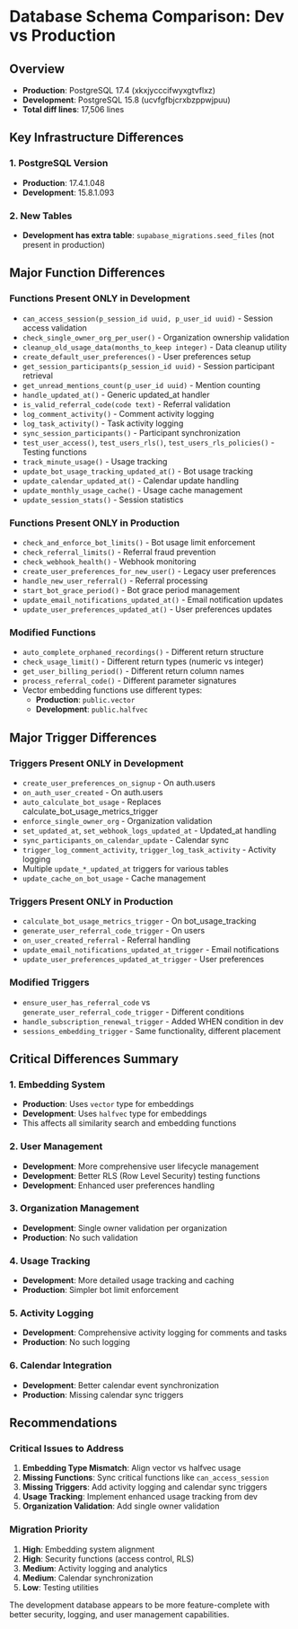 # Database Schema Comparison: Dev vs Production

## Overview
- **Production**: PostgreSQL 17.4 (xkxjycccifwyxgtvflxz)
- **Development**: PostgreSQL 15.8 (ucvfgfbjcrxbzppwjpuu)
- **Total diff lines**: 17,506 lines

## Key Infrastructure Differences

### 1. PostgreSQL Version
- **Production**: 17.4.1.048
- **Development**: 15.8.1.093

### 2. New Tables
- **Development has extra table**: `supabase_migrations.seed_files` (not present in production)

## Major Function Differences

### Functions Present ONLY in Development
- `can_access_session(p_session_id uuid, p_user_id uuid)` - Session access validation
- `check_single_owner_org_per_user()` - Organization ownership validation
- `cleanup_old_usage_data(months_to_keep integer)` - Data cleanup utility
- `create_default_user_preferences()` - User preferences setup
- `get_session_participants(p_session_id uuid)` - Session participant retrieval
- `get_unread_mentions_count(p_user_id uuid)` - Mention counting
- `handle_updated_at()` - Generic updated_at handler
- `is_valid_referral_code(code text)` - Referral validation
- `log_comment_activity()` - Comment activity logging
- `log_task_activity()` - Task activity logging
- `sync_session_participants()` - Participant synchronization
- `test_user_access()`, `test_users_rls()`, `test_users_rls_policies()` - Testing functions
- `track_minute_usage()` - Usage tracking
- `update_bot_usage_tracking_updated_at()` - Bot usage tracking
- `update_calendar_updated_at()` - Calendar update handling
- `update_monthly_usage_cache()` - Usage cache management
- `update_session_stats()` - Session statistics

### Functions Present ONLY in Production
- `check_and_enforce_bot_limits()` - Bot usage limit enforcement
- `check_referral_limits()` - Referral fraud prevention
- `check_webhook_health()` - Webhook monitoring
- `create_user_preferences_for_new_user()` - Legacy user preferences
- `handle_new_user_referral()` - Referral processing
- `start_bot_grace_period()` - Bot grace period management
- `update_email_notifications_updated_at()` - Email notification updates
- `update_user_preferences_updated_at()` - User preferences updates

### Modified Functions
- `auto_complete_orphaned_recordings()` - Different return structure
- `check_usage_limit()` - Different return types (numeric vs integer)
- `get_user_billing_period()` - Different return column names
- `process_referral_code()` - Different parameter signatures
- Vector embedding functions use different types:
  - **Production**: `public.vector`
  - **Development**: `public.halfvec`

## Major Trigger Differences

### Triggers Present ONLY in Development
- `create_user_preferences_on_signup` - On auth.users
- `on_auth_user_created` - On auth.users  
- `auto_calculate_bot_usage` - Replaces calculate_bot_usage_metrics_trigger
- `enforce_single_owner_org` - Organization validation
- `set_updated_at`, `set_webhook_logs_updated_at` - Updated_at handling
- `sync_participants_on_calendar_update` - Calendar sync
- `trigger_log_comment_activity`, `trigger_log_task_activity` - Activity logging
- Multiple `update_*_updated_at` triggers for various tables
- `update_cache_on_bot_usage` - Cache management

### Triggers Present ONLY in Production
- `calculate_bot_usage_metrics_trigger` - On bot_usage_tracking
- `generate_user_referral_code_trigger` - On users
- `on_user_created_referral` - Referral handling
- `update_email_notifications_updated_at_trigger` - Email notifications
- `update_user_preferences_updated_at_trigger` - User preferences

### Modified Triggers
- `ensure_user_has_referral_code` vs `generate_user_referral_code_trigger` - Different conditions
- `handle_subscription_renewal_trigger` - Added WHEN condition in dev
- `sessions_embedding_trigger` - Same functionality, different placement

## Critical Differences Summary

### 1. Embedding System
- **Production**: Uses `vector` type for embeddings
- **Development**: Uses `halfvec` type for embeddings
- This affects all similarity search and embedding functions

### 2. User Management
- **Development**: More comprehensive user lifecycle management
- **Development**: Better RLS (Row Level Security) testing functions
- **Development**: Enhanced user preferences handling

### 3. Organization Management  
- **Development**: Single owner validation per organization
- **Production**: No such validation

### 4. Usage Tracking
- **Development**: More detailed usage tracking and caching
- **Production**: Simpler bot limit enforcement

### 5. Activity Logging
- **Development**: Comprehensive activity logging for comments and tasks
- **Production**: No such logging

### 6. Calendar Integration
- **Development**: Better calendar event synchronization
- **Production**: Missing calendar sync triggers

## Recommendations

### Critical Issues to Address
1. **Embedding Type Mismatch**: Align vector vs halfvec usage
2. **Missing Functions**: Sync critical functions like `can_access_session`
3. **Missing Triggers**: Add activity logging and calendar sync triggers
4. **Usage Tracking**: Implement enhanced usage tracking from dev
5. **Organization Validation**: Add single owner validation

### Migration Priority
1. **High**: Embedding system alignment
2. **High**: Security functions (access control, RLS)
3. **Medium**: Activity logging and analytics
4. **Medium**: Calendar synchronization
5. **Low**: Testing utilities

The development database appears to be more feature-complete with better security, logging, and user management capabilities. 